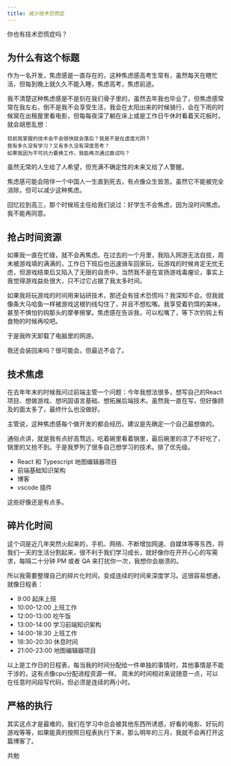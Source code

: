 ```yaml
---
title: 减少技术恐慌症
---
```

你也有技术恐慌症吗？

## 为什么有这个标题

  作为一名开发，焦虑感是一直存在的，这种焦虑感高考生常有，虽然每天在瞎忙活，但每到晚上就久久不能入睡，焦虑高考，焦虑前途。  

  我不清楚这种焦虑感是不是刻在我们骨子里的，虽然去年我也毕业了，但焦虑感常常在我左右，倒不是我不会享受生活，我会在太阳出来的时候骑行，会在下雨的时候窝在出租屋里看电影，但每每夜深了躺在床上或是工作日午休时看着天花板时，就会胡思乱想：

    目前我掌握的技术会不会很快就会落后？我是不是在虚度光阴？
    我有多久没有学习？又有多久没有深度思考？
    如果我因为不可抗力要换工作，我能再次通过面试吗？  

  虽然无常的人生给了人希望，但充满不确定性的未来又给了人警醒。

  焦虑感可能会陪伴一个中国人一生直到死去，有点像众生皆苦。虽然它不能被完全消除，但可以减少这种焦虑。
  
  回忆拉到高三，那个时候班主任给我们说过：好学生不会焦虑，因为没时间焦虑。我不能再同意。

## 抢占时间资源  

  如果我一直在忙碌，就不会再焦虑。在过去的一个月里，我陷入网游无法自拔，周末被游戏填的满满的，工作日下班后也迅速骑车回家玩，玩游戏的时候肯定无忧无虑，但游戏结束后又陷入了无限的自责中，当然我不是在宣扬游戏毒瘤论，事实上我觉得游戏益处很大，只不过它占据了我太多时间。  

  如果我将玩游戏的时间用来钻研技术，那还会有技术恐慌吗？我深知不会。但我就像条大马哈鱼一样被游戏这根钓线勾住了，并且不想松嘴。我享受着钓饵的美味，甚至不惧怕钓钩那头的摩拳擦掌。焦虑感在告诉我，可以松嘴了，等下次钓钩上有食物的时候再咬吧。  

  于是我昨天卸载了电脑里的网游。

  我还会装回来吗？很可能会。但最近不会了。

## 技术焦虑

  在去年年末的时候我问过前端主管一个问题：今年我想法很多，想写自己的React项目、想做游戏、想巩固语言基础、想拓展后端技术。虽然我一直在写，但好像顾及的面太多了，最终什么也没做好。  

  主管说，这种焦虑感每个做开发的都会经历。建议是先确定一个自己最想做的。

  通俗点讲，就是我有点好高骛远，吃着碗里看着锅里，最后碗里的凉了不好吃了，锅里的又抢不到。于是我罗列了很多自己想学习的技术。排了优先级。  

  - React 和 Typescript 地图编辑器项目
  - 前端基础知识架构
  - 博客
  - vscode 插件

  这些好像还是有点多。

## 碎片化时间

这个词是近几年突然火起来的，手机、网络、不断增加网速、自媒体等等东西，将我们一天的生活分割起来，很不利于我们学习成长，就好像你在开开心心的写需求，每隔二十分钟 PM 或者 QA 来打扰你一次，我想你会崩溃的。

所以我需要整理自己的碎片化时间，变成连续的时间来深度学习。这很容易想通，就像日程表：

- 9:00 起床上班
- 10:00-12:00 上班工作
- 12:00-13:00 吃午饭
- 13:00-14:00 学习前端知识架构
- 14:00-18:30 上班工作
- 18:30-20:30 休息时间
- 21:00-23:00 地图编辑器项目

以上是工作日的日程表，每当我的时间分配给一件单独的事情时，其他事情是不能干涉的，这有点像cpu分配进程资源一样。
周末的时间相对来说随意一点，可以在任意时间段写代码，但必须是连续的两小时。

## 严格的执行

其实这点才是最难的，我们在学习中总会被其他东西所诱惑，好看的电影、好玩的游戏等等，如果能真的按照日程表执行下来，那么明年的三月，我就不会再打开这篇博客了。

共勉